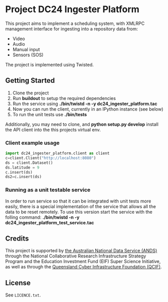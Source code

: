 # Project DC24 Ingester Platform

This project aims to implement a scheduling system, with XMLRPC management interface for ingesting into a repository data from:
* Video
* Audio
* Manual input
* Sensors (SOS)

The project is implemented using Twisted.

## Getting Started

1. Clone the project
2. Run **buildout** to setup the required dependencies
3. Run the service using **./bin/twistd -n -y dc24_ingester_platform.tac**
4. Now you can run the client, currently in an IPython instance (see below)
5. To run the unit tests use **./bin/tests**

Additionally, you may need to clone, and **python setup.py develop** install
the API client into the this projects virtual env.

### Client example usage

```python
import dc24_ingester_platform.client as client
c=client.Client("http://localhost:8080")
ds = client.Dataset()
ds.latitude = 9
c.insert(ds)
ds2=c.insert(ds)
```

### Running as a unit testable service

In order to run service so that it can be integrated with unit tests more easily, there is a special
implementation of the service that allows all the data to be reset remotely. To use this version start
the service with the folling command: **./bin/twistd -n -y dc24_ingester_platform_test_service.tac**


Credits
-------

This project is supported by [the Australian National Data Service (ANDS)](http://www.ands.org.au/) through the National Collaborative Research Infrastructure Strategy Program and the Education Investment Fund (EIF) Super Science Initiative, as well as through the [Queensland Cyber Infrastructure Foundation (QCIF)](http://www.qcif.edu.au/).

License
-------

See `LICENCE.txt`.
